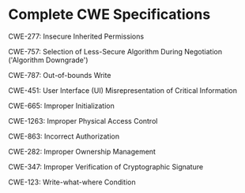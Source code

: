 

# Complete CWE Specifications

CWE-277: Insecure Inherited Permissions

CWE-757: Selection of Less-Secure Algorithm During Negotiation ('Algorithm Downgrade')

CWE-787: Out-of-bounds Write

CWE-451: User Interface (UI) Misrepresentation of Critical Information

CWE-665: Improper Initialization

CWE-1263: Improper Physical Access Control

CWE-863: Incorrect Authorization

CWE-282: Improper Ownership Management

CWE-347: Improper Verification of Cryptographic Signature

CWE-123: Write-what-where Condition